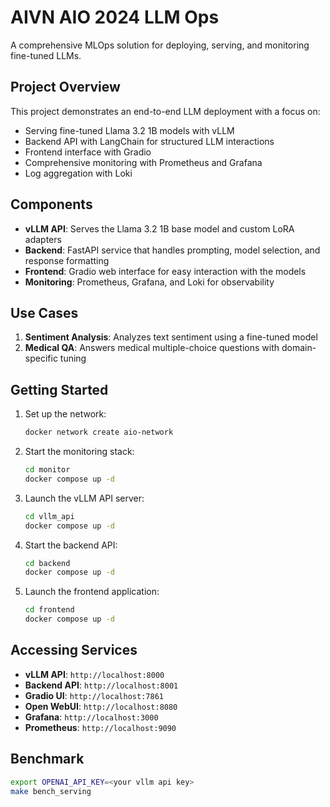 # AIVN AIO 2024 LLM Ops

A comprehensive MLOps solution for deploying, serving, and monitoring fine-tuned LLMs.

## Project Overview

This project demonstrates an end-to-end LLM deployment with a focus on:

- Serving fine-tuned Llama 3.2 1B models with vLLM
- Backend API with LangChain for structured LLM interactions
- Frontend interface with Gradio
- Comprehensive monitoring with Prometheus and Grafana
- Log aggregation with Loki

## Components

- **vLLM API**: Serves the Llama 3.2 1B base model and custom LoRA adapters
- **Backend**: FastAPI service that handles prompting, model selection, and response formatting
- **Frontend**: Gradio web interface for easy interaction with the models
- **Monitoring**: Prometheus, Grafana, and Loki for observability

## Use Cases

1. **Sentiment Analysis**: Analyzes text sentiment using a fine-tuned model
2. **Medical QA**: Answers medical multiple-choice questions with domain-specific tuning

## Getting Started

1. Set up the network:

   ```bash
   docker network create aio-network
   ```

2. Start the monitoring stack:

   ```bash
   cd monitor
   docker compose up -d
   ```

3. Launch the vLLM API server:

   ```bash
   cd vllm_api
   docker compose up -d
   ```

4. Start the backend API:

   ```bash
   cd backend
   docker compose up -d
   ```

5. Launch the frontend application:

   ```bash
   cd frontend
   docker compose up -d
   ```

## Accessing Services

- **vLLM API**: `http://localhost:8000`
- **Backend API**: `http://localhost:8001`
- **Gradio UI**: `http://localhost:7861`
- **Open WebUI**: `http://localhost:8080`
- **Grafana**: `http://localhost:3000`
- **Prometheus**: `http://localhost:9090`

## Benchmark

```bash
export OPENAI_API_KEY=<your vllm api key>
make bench_serving
```
